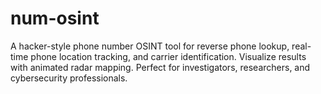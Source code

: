 # num-osint
A hacker-style phone number OSINT tool for reverse phone lookup, real-time phone location tracking, and carrier identification. Visualize results with animated radar mapping. Perfect for investigators, researchers, and cybersecurity professionals.
